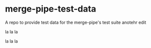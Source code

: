 # merge-pipe-test-data
A repo to provide test data for the merge-pipe's test suite
anotehr edit

la
la
la

la la la
